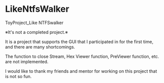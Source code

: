 # LikeNtfsWalker
ToyProject_Like NTFSwalker

※It's not a completed project.※

It is a project that supports the GUI that I participated in for the first time, and there are many shortcomings.

The function to close Stream, Hex Viewer function, PreViewer function, etc. are not implemented.

I would like to thank my friends and mentor for working on this project that is not so fun.
